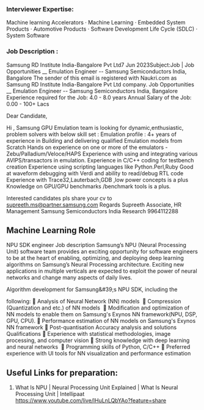### Interviewer Expertise: 
Machine learning Accelerators · 
Machine Learning · 
Embedded System Products · 
Automotive Products · 
Software Development Life Cycle (SDLC) · 
System Software

### Job Description : 
Samsung RD Institute India-Bangalore Pvt Ltd7 Jun 2023Subject:Job | Job Opportunities __ Emulation Engineer -- Samsung Semiconductors India, Bangalore
The sender of this email is registered with Naukri.com as Samsung RD Institute India-Bangalore Pvt Ltd company.
Job Opportunities __ Emulation Engineer -- Samsung Semiconductors India, Bangalore
Experience required for the Job: 4.0 - 8.0 years
Annual Salary of the Job: 0.00 - 100+ Lacs

Dear Candidate,

Hi , Samsung GPU Emulation team is looking for dynamic,enthusiastic, problem solvers with below skill set :
Emulation profile :
4+ years of experience in Building and delivering qualified Emulation models from Scratch
Hands on experience on one or more of the emulators - Zebu/Palladium/Veloce/HAPS
Experience with using and integrating various AVIPS/transactors in emulation.
Experience in C/C++ coding for testbench creation
Experience using scripting languages like Python.Perl,Ruby
Good at waveform debugging with Verdi and ability to read/debug RTL code
Experience with Trace32,Lauterbach,GDB ,low power concepts is a plus
Knowledge on GPU/GPU benchmarks /benchmark tools is a plus.

Interested candidates pls share your cv to supreeth.ms@partner.samsung.com
Regards
Supreeth
Associate, HR Management
Samsung Semiconductors India Research
9964112288


## Machine Learning Role

NPU SDK engineer
Job description
Samsung’s NPU (Neural Processing Unit) software team provides an exciting opportunity for software engineers to be at the heart of enabling, optimizing, and deploying deep learning algorithms on Samsung’s Neural Processing architecture. Exciting new applications in multiple verticals are expected to exploit the power of neural networks and change many aspects of daily lives.

Algorithm development for Samsung&amp;#39;s NPU SDK, including the

following:
 Analysis of Neural Network (NN) models 
 Compression (Quantization and etc.) of NN models 
 Modification and optimization of NN models to enable them on
Samsung&#39;s Exynos NN framework(NPU, DSP, GPU, CPU).
 Performance estimation of NN models on Samsung&#39;s Exynos NN
framework
 Post-quantisation Accuracy analysis and solutions 
Qualifications
 Experience with statistical methodologies, image processing,
and computer vision
 Strong knowledge with deep learning and neural networks 
 Programming skills of Python, C/C++
 Preferred experience with UI tools for NN visualization and
performance estimation


## Useful Links for preparation:

1. What Is NPU | Neural Processing Unit Explained | What Is Neural Processing Unit | Intellipaat
https://www.youtube.com/live/lHuLnLQbYAo?feature=share
